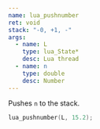 ```yaml
---
name: lua_pushnumber
ret: void
stack: "-0, +1, -"
args:
  - name: L
    type: lua_State*
    desc: Lua thread
  - name: n
    type: double
    desc: Number
---
```


Pushes `n` to the stack.

```cpp title="Example"
lua_pushnumber(L, 15.2);
```
